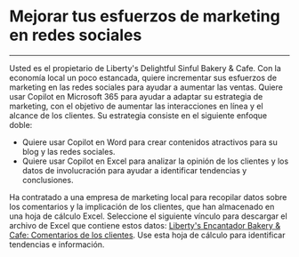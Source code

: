 # Mejorar tus esfuerzos de marketing en redes sociales
---
Usted es el propietario de Liberty's Delightful Sinful Bakery & Cafe. Con la economía local un poco estancada, quiere incrementar sus esfuerzos de marketing en las redes sociales para ayudar a aumentar las ventas. Quiere usar Copilot en Microsoft 365 para ayudar a adaptar su estrategia de marketing, con el objetivo de aumentar las interacciones en línea y el alcance de los clientes. Su estrategia consiste en el siguiente enfoque doble:<br>

 -  Quiere usar Copilot en Word para crear contenidos atractivos para su blog y las redes sociales.
 -  Quiere usar Copilot en Excel para analizar la opinión de los clientes y los datos de involucración para ayudar a identificar tendencias y conclusiones.

Ha contratado a una empresa de marketing local para recopilar datos sobre los comentarios y la implicación de los clientes, que han almacenado en una hoja de cálculo Excel. Seleccione el siguiente vínculo para descargar el archivo de Excel que contiene estos datos: [Liberty's Encantador Bakery & Cafe: Comentarios de los clientes](https://edxinteractivepage.blob.core.windows.net/ms-4004/Liberty%27s%20Delightful%20Sinful%20Bakery%20&%20Cafe%20-%20Customer%20feedback.xlsx). Use esta hoja de cálculo para identificar tendencias e información.
